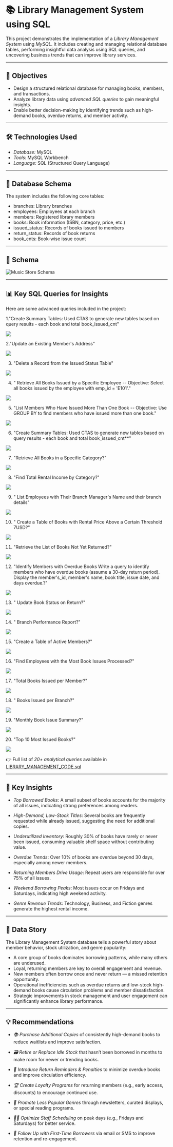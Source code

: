 # 📚 Library Management System using SQL

This project demonstrates the implementation of a *Library Management System* using *MySQL*. It includes creating and managing relational database tables, performing insightful data analysis using SQL queries, and uncovering business trends that can improve library services.

---

## 🎯 Objectives

- Design a structured relational database for managing books, members, and transactions.
- Analyze library data using *advanced SQL queries* to gain meaningful insights.
- Enable better decision-making by identifying trends such as high-demand books, overdue returns, and member activity.

---

## 🛠 Technologies Used

- *Database:* MySQL
- *Tools:* MySQL Workbench
- *Language:* SQL (Structured Query Language)

---

## 🧱 Database Schema

The system includes the following core tables:

- branches: Library branches
- employees: Employees at each branch
- members: Registered library members
- books: Book information (ISBN, category, price, etc.)
- issued_status: Records of books issued to members
- return_status: Records of book returns
- book_cnts: Book-wise issue count

---
## 🧩 Schema
![Music Store Schema](library_management_schema.png)

---

## 📊 Key SQL Queries for Insights

Here are some advanced queries included in the project:


1."Create Summary Tables: Used CTAS to generate new tables based on query results - each book and total book_issued_cnt"


![](Image[Output]/Email.png)


2."Update an Existing Member's Address"

![](Image[Output]/Cheapest_Rental.png)


3. "Delete a Record from the Issued Status Table"


![](Image[Output]/Total_No_Of_Movies.png)


4. " Retrieve All Books Issued by a Specific Employee -- Objective: Select all books issued by the employee with emp_id = 'E101'."


![](Image[Output]/Rating_wise_count.png)


5. "List Members Who Have Issued More Than One Book -- Objective: Use GROUP BY to find members who have issued more than one book."


![](Image[Output]/Total_Films.png)

6. "Create Summary Tables: Used CTAS to generate new tables based on query results - each book and total book_issued_cnt**"


![](Image[Output]/TLC.png)

7. "Retrieve All Books in a Specific Category?"


![](Image[Output]/Popularity.png)

8. "Find Total Rental Income by Category?"


![](Image[Output]/Revenue.png)

9. " List Employees with Their Branch Manager's Name and their branch details"


![](Image[Output]/Most_Revenue.png)

10. " Create a Table of Books with Rental Price Above a Certain Threshold 7USD?"


![](Image[Output]/Rentals_permonth.png)

11. "Retrieve the List of Books Not Yet Returned?"


![](Image[Output]/Reward_via_phone.png)

12. "Identify Members with Overdue Books
Write a query to identify members who have overdue books (assume a 30-day return period). 
Display the member's_id, member's name, book title, issue date, and days overdue.?"


![](Image[Output]/First_100_Customer_Payment.png)

13. " Update Book Status on Return?"

![](Image[Output]/JAN_06_2006.png)

14. " Branch Performance Report?"


![](Image[Output]/Payments_Over_$5.png)

15. "Create a Table of Active Members?"


![](Image[Output]/BTS.png)

16. "Find Employees with the Most Book Issues Processed?"

![](Image[Output]/Most_Spendings.png)

17. "Total Books Issued per Member?"


![](Image[Output]/Sliced_By_Rental_Rate.png)

18. " Books Issued per Branch?"

![](Image[Output]/Cheapest_Rental.png)

19. "Monthly Book Issue Summary?"


![](Image[Output]/Min_Max_Avg.png)

20. "Top 10 Most Issued Books?"


![](Image[Output]/For_Recommedation.png)

👉 Full list of *20+ analytical queries* available in [LIBRARY_MANAGEMENT_CODE.sql](library_management_code.sql)

---
## 📌 Key Insights

- *Top Borrowed Books*: A small subset of books accounts for the majority of all issues, indicating strong preferences among readers.
  
- *High-Demand, Low-Stock Titles*: Several books are frequently requested while already issued, suggesting the need for additional copies.

- *Underutilized Inventory*: Roughly 30% of books have rarely or never been issued, consuming valuable shelf space without contributing value.

- *Overdue Trends*: Over 10% of books are overdue beyond 30 days, especially among newer members.

- *Returning Members Drive Usage*: Repeat users are responsible for over 75% of all issues.

- *Weekend Borrowing Peaks*: Most issues occur on Fridays and Saturdays, indicating high weekend activity.

- *Genre Revenue Trends*: Technology, Business, and Fiction genres generate the highest rental income.

---

## 📖 Data Story

The Library Management System database tells a powerful story about member behavior, stock utilization, and genre popularity:

- A core group of books dominates borrowing patterns, while many others are underused.
- Loyal, returning members are key to overall engagement and revenue.
- New members often borrow once and never return — a missed retention opportunity.
- Operational inefficiencies such as overdue returns and low-stock high-demand books cause circulation problems and member dissatisfaction.
- Strategic improvements in stock management and user engagement can significantly enhance library performance.

---

## 💡 Recommendations

- *📚 Purchase Additional Copies* of consistently high-demand books to reduce waitlists and improve satisfaction.

- *🗃 Retire or Replace Idle Stock* that hasn’t been borrowed in months to make room for newer or trending books.

- *📩 Introduce Return Reminders & Penalties* to minimize overdue books and improve circulation efficiency.

- *🏆 Create Loyalty Programs* for returning members (e.g., early access, discounts) to encourage continued use.

- *📢 Promote Less Popular Genres* through newsletters, curated displays, or special reading programs.

- *🧑‍💼 Optimize Staff Scheduling* on peak days (e.g., Fridays and Saturdays) for better service.

- *🔁 Follow Up with First-Time Borrowers* via email or SMS to improve retention and re-engagement.
